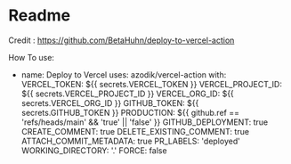 # Readme

Credit : https://github.com/BetaHuhn/deploy-to-vercel-action



How To use:


 - name: Deploy to Vercel
        uses: azodik/vercel-action
        with:
          VERCEL_TOKEN: ${{ secrets.VERCEL_TOKEN }}
          VERCEL_PROJECT_ID: ${{ secrets.VERCEL_PROJECT_ID }}
          VERCEL_ORG_ID: ${{ secrets.VERCEL_ORG_ID }}
          GITHUB_TOKEN: ${{ secrets.GITHUB_TOKEN }}
          PRODUCTION: ${{ github.ref == 'refs/heads/main' && 'true' || 'false' }}
          GITHUB_DEPLOYMENT: true
          CREATE_COMMENT: true
          DELETE_EXISTING_COMMENT: true
          ATTACH_COMMIT_METADATA: true
          PR_LABELS: 'deployed'
          WORKING_DIRECTORY: '.'
          FORCE: false
    